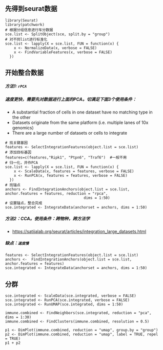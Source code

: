 
先得到seurat数据
----
```
library(Seurat)
library(patchwork)
# 根据分组信息进行车分数据
sce.list <- SplitObject(sce, split.by = "group")
# 对不同list进行标准化
sce.list <- lapply(X = sce.list, FUN = function(x) {
    x <- NormalizeData(x, verbose = FALSE)
    x <- FindVariableFeatures(x, verbose = FALSE)
  })
```
开始整合数据
---
##### 方法1: `rPCA`
##### 速度更快，需要先对数据进行上面的PCA。切满足下面3个使用条件：
* A substantial fraction of cells in one dataset have no matching type in the other 
* Datasets originate from the same platform (i.e. multiple lanes of 10x genomics) 
* There are a large number of datasets or cells to integrate 
```
# 找关键基因
features <- SelectIntegrationFeatures(object.list = sce.list)
# 添加目标基因
features=c(features,"Ripk1", "Ptpn6", "Traf6")  #一般不用
# 归一化，并作PCA
sce.list <- lapply(X = sce.list, FUN = function(x) {
    x <- ScaleData(x, features = features, verbose = FALSE)
    x <- RunPCA(x, features = features, verbose = FALSE)
  })
# 找锚点
anchors <- FindIntegrationAnchors(object.list = sce.list, anchor.features = features, reduction = "rpca",
                                    dims = 1:50)  
# 设置锚点，整合完成                                    
sce.integrated <- IntegrateData(anchorset = anchors, dims = 1:50)
```
##### 方法2：CCA。使用条件：跨物种，跨方法学 
- https://satijalab.org/seurat/articles/integration_large_datasets.html
##### 缺点：`速度慢`
```
features <- SelectIntegrationFeatures(object.list = sce.list)
anchors <-  FindIntegrationAnchors(object.list = sce.list, anchor.features = features)
sce.integrated <- IntegrateData(anchorset = anchors, dims = 1:50)
```
       
分群
---
```
sce.integrated <- ScaleData(sce.integrated, verbose = FALSE)
sce.integrated <- RunPCA(sce.integrated, verbose = FALSE)
sce.integrated <- RunUMAP(sce.integrated, dims = 1:50)

immune.combined <- FindNeighbors(sce.integrated, reduction = "pca", dims = 1:30)
immune.combined <- FindClusters(immune.combined, resolution = 0.5)

p1 <- DimPlot(immune.combined, reduction = "umap", group.by = "group")
p2 <- DimPlot(immune.combined, reduction = "umap", label = TRUE, repel = TRUE)
p1 + p2
```









